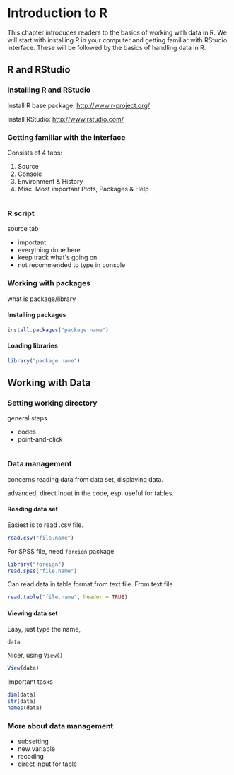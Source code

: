 
# Introduction to R
This chapter introduces readers to the basics of working with data in R. We will start with installing R in your computer and getting familiar with RStudio interface. These will be followed by the basics of handling data in R.

## R and RStudio
### Installing R and RStudio
Install R base package: http://www.r-project.org/

Install RStudio: http://www.rstudio.com/

### Getting familiar with the interface
Consists of 4 tabs:

1. Source
2. Console
3. Environment & History
4. Misc. Most important Plots, Packages & Help
<img>

### R script
source tab

* important
* everything done here
* keep track what's going on
* not recommended to type in console

### Working with packages
what is package/library

#### Installing packages

```r
install.packages("package.name")
```

#### Loading libraries

```r
library("package.name")
```

## Working with Data
### Setting working directory
general steps

* codes
* point-and-click
<img>

### Data management
concerns reading data from data set, displaying data.

advanced, direct input in the code, esp. useful for tables.

#### Reading data set
Easiest is to read .csv file.

```r
read.csv("file.name")
```

For SPSS file, need `foreign` package

```r
library("foreign")
read.spss("file.name")
```

Can read data in table format from text file.
From text file

```r
read.table("file.name", header = TRUE)
```

#### Viewing data set
Easy, just type the name,

```r
data
```
Nicer, using `View()`

```r
View(data)
```
Important tasks

```r
dim(data)
str(data)
names(data)
```

### More about data management
* subsetting
* new variable
* recoding
* direct input for table
